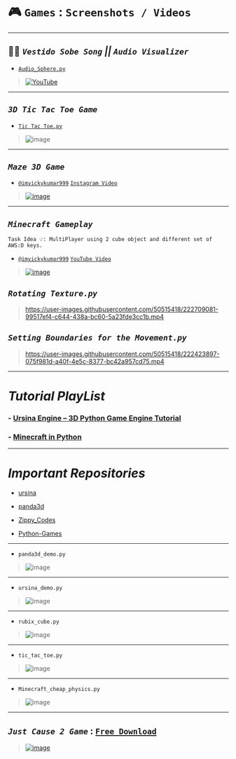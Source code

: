 
# 🎮 `Games` : `Screenshots / Videos`

---------------

## 🎉🪩 *`Vestido Sobe Song` || `Audio Visualizer`*

- [`Audio_Sphere.py`](https://github.com/imvickykumar999/Ursina-Engine-Panda3D-Games/blob/6079511aa23034f9b616ceee2932c7d71257d09a/Implementing%20IDEAS/Visualise%20Audio/Audio_Sphere.py#L68)

> [![YouTube](https://user-images.githubusercontent.com/50515418/225542436-6179d8f5-e2d6-41af-992c-58a867699523.png)](https://youtu.be/l7x02mYoD1E)

-------------------

## *`3D Tic Tac Toe Game`*
- [`Tic Tac Toe.py`](https://github.com/imvickykumar999/Ursina-Engine-Panda3D-Games/blob/df02f5ffb4f598edc4531f8877d625cba32dbf36/Tutorials%20Playlist/Implementing%20IDEAS/Tic%20Tac%20Toe%20Minecraft/Tic%20Tac%20Toe.py#L54)

> ![image](https://user-images.githubusercontent.com/50515418/225080970-2a171797-40ef-4516-b9db-b7b822077e4f.png)

-------------------

## *`Maze 3D Game`*
- [`@imvickykumar999`](https://www.instagram.com/imvickykumar999/) [`Instagram Video`](https://www.instagram.com/p/CppUoLUO_OU/)

> [![image](https://user-images.githubusercontent.com/50515418/224481936-530afe3f-cb02-42d5-af2a-333ab93c36ce.png)](https://youtu.be/bAvgxIyTGRc)

---------------------

## *`Minecraft Gameplay`*
    Task Idea 💡: MultiPlayer using 2 cube object and different set of AWS:D keys.
    
- [`@imvickykumar999`](https://www.youtube.com/@imvickykumar999) [`YouTube Video`](https://www.youtube.com/watch?v=kZTDaR8o6uo)

> [![image](https://user-images.githubusercontent.com/50515418/224462502-20f2bc7e-b0d1-4af3-bd8c-b433e88d14b6.png)](https://www.youtube.com/watch?v=kZTDaR8o6uo)

## *`Rotating Texture.py`*

> https://user-images.githubusercontent.com/50515418/222709081-99517ef4-c644-438a-bc60-5a23fde3cc1b.mp4

## *`Setting Boundaries for the Movement.py`*

> https://user-images.githubusercontent.com/50515418/222423897-075f981d-a40f-4e5c-8377-bc42a957cd75.mp4

----------------------------

# *Tutorial PlayList*

### - [**Ursina Engine – 3D Python Game Engine Tutorial**](https://www.youtube.com/watch?v=w2gu9Ah95l0&list=PLgQYnHnDxgtg-I3m01mGc5wfJwqpT9S3i&index=1)

### - [**Minecraft in Python**](https://www.youtube.com/watch?v=vX4l-qozib8&list=PLmP1LNMzp97pQe1FiGpdOLKeWYfTMZM7n&index=1)

---------------------------------

# *Important Repositories* 

- [ursina](https://github.com/imvickykumar999/ursina/tree/master/samples)

- [panda3d](https://github.com/imvickykumar999/panda3d/tree/master/samples)

- [Zippy_Codes](https://github.com/imvickykumar999/Zippy_Codes)

- [Python-Games](https://github.com/imvickykumar999/Python-Games)

------------------------

- `panda3d_demo.py`

> ![image](https://user-images.githubusercontent.com/50515418/221864328-138d2036-29f2-4253-835a-09798fd31705.png)

--------------------

- `ursina_demo.py`

> ![image](https://user-images.githubusercontent.com/50515418/221864823-e8afa781-5c2c-4cd0-be10-c0a27a2bb7a4.png)

---------------------

- `rubix_cube.py`

> ![image](https://user-images.githubusercontent.com/50515418/221870549-eb6095b4-198f-45cc-a3a6-fe17894c99f2.png)

----------------

- `tic_tac_toe.py`

> ![image](https://user-images.githubusercontent.com/50515418/221874169-beaec106-aeed-407e-9e71-3da78f497f17.png)

---------------------

- `Minecraft_cheap_physics.py`

> ![image](https://user-images.githubusercontent.com/50515418/221924592-38de7ab9-83e5-4321-8672-49bbf8bdeba8.png)

-----------------------------

## *`Just Cause 2 Game`* : [**`Free Download`**](https://drive.google.com/drive/u/1/folders/1Wf_P-342R4OMO7sIQV2AHJET3h4eZe4W)

> [![image](https://user-images.githubusercontent.com/50515418/222048156-a8f4e377-e2c6-46e2-8fa5-e9654049f3ca.png)](https://youtu.be/eOtUhJXLH2Q?t=1598)


